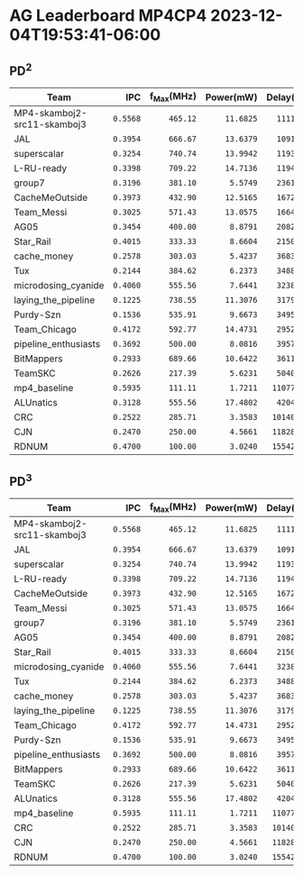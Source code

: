 # AG Leaderboard MP4CP4 2023-12-04T19:53:41-06:00

## PD<sup>2</sup>
|Team|IPC|f<sub>Max</sub>(MHz)|Power(mW)|Delay(ns)|PD<sup>2</sup>|
|---|--:|--:|--:|--:|--:|
|MP4-skamboj2-src11-skamboj3|```0.5568```|```465.12```|```11.6825```|```1111100```|```14.42```|
|JAL|```0.3954```|```666.67```|```13.6379```|```1091410```|```16.25```|
|superscalar|```0.3254```|```740.74```|```13.9942```|```1193612```|```19.94```|
|L-RU-ready|```0.3398```|```709.22```|```14.7136```|```1194036```|```20.98```|
|group7|```0.3196```|```381.10```|```5.5749```|```2361978```|```31.10```|
|CacheMeOutside|```0.3973```|```432.90```|```12.5165```|```1672856```|```35.03```|
|Team_Messi|```0.3025```|```571.43```|```13.0575```|```1664359```|```36.17```|
|AG05|```0.3454```|```400.00```|```8.8791```|```2082345```|```38.50```|
|Star_Rail|```0.4015```|```333.33```|```8.6604```|```2150076```|```40.04```|
|cache_money|```0.2578```|```303.03```|```5.4237```|```3683255```|```73.58```|
|Tux|```0.2144```|```384.62```|```6.2373```|```3488937```|```75.92```|
|microdosing_cyanide|```0.4060```|```555.56```|```7.6441```|```3238911```|```80.19```|
|laying_the_pipeline|```0.1225```|```738.55```|```11.3076```|```3179850```|```114.34```|
|Purdy-Szn|```0.1536```|```535.91```|```9.6673```|```3495268```|```118.10```|
|Team_Chicago|```0.4172```|```592.77```|```14.4731```|```2952537```|```126.17```|
|pipeline_enthusiasts|```0.3692```|```500.00```|```8.0816```|```3957462```|```126.57```|
|BitMappers|```0.2933```|```689.66```|```10.6422```|```3611944```|```138.84```|
|TeamSKC|```0.2626```|```217.39```|```5.6231```|```5040749```|```142.88```|
|mp4_baseline|```0.5935```|```111.11```|```1.7211```|```11077659```|```211.20```|
|ALUnatics|```0.3128```|```555.56```|```17.4802```|```4204040```|```308.94```|
|CRC|```0.2522```|```285.71```|```3.3583```|```10140224```|```345.31```|
|CJN|```0.2470```|```250.00```|```4.5661```|```11828432```|```638.86```|
|RDNUM|```0.4700```|```100.00```|```3.0240```|```15542760```|```730.53```|

## PD<sup>3</sup>
|Team|IPC|f<sub>Max</sub>(MHz)|Power(mW)|Delay(ns)|PD<sup>3</sup>|
|---|--:|--:|--:|--:|--:|
|MP4-skamboj2-src11-skamboj3|```0.5568```|```465.12```|```11.6825```|```1111100```|```16.02```|
|JAL|```0.3954```|```666.67```|```13.6379```|```1091410```|```17.73```|
|superscalar|```0.3254```|```740.74```|```13.9942```|```1193612```|```23.80```|
|L-RU-ready|```0.3398```|```709.22```|```14.7136```|```1194036```|```25.05```|
|CacheMeOutside|```0.3973```|```432.90```|```12.5165```|```1672856```|```58.59```|
|Team_Messi|```0.3025```|```571.43```|```13.0575```|```1664359```|```60.20```|
|group7|```0.3196```|```381.10```|```5.5749```|```2361978```|```73.46```|
|AG05|```0.3454```|```400.00```|```8.8791```|```2082345```|```80.17```|
|Star_Rail|```0.4015```|```333.33```|```8.6604```|```2150076```|```86.08```|
|microdosing_cyanide|```0.4060```|```555.56```|```7.6441```|```3238911```|```259.73```|
|Tux|```0.2144```|```384.62```|```6.2373```|```3488937```|```264.90```|
|cache_money|```0.2578```|```303.03```|```5.4237```|```3683255```|```271.01```|
|laying_the_pipeline|```0.1225```|```738.55```|```11.3076```|```3179850```|```363.57```|
|Team_Chicago|```0.4172```|```592.77```|```14.4731```|```2952537```|```372.52```|
|Purdy-Szn|```0.1536```|```535.91```|```9.6673```|```3495268```|```412.80```|
|pipeline_enthusiasts|```0.3692```|```500.00```|```8.0816```|```3957462```|```500.89```|
|BitMappers|```0.2933```|```689.66```|```10.6422```|```3611944```|```501.48```|
|TeamSKC|```0.2626```|```217.39```|```5.6231```|```5040749```|```720.21```|
|ALUnatics|```0.3128```|```555.56```|```17.4802```|```4204040```|```1298.82```|
|mp4_baseline|```0.5935```|```111.11```|```1.7211```|```11077659```|```2339.64```|
|CRC|```0.2522```|```285.71```|```3.3583```|```10140224```|```3501.52```|
|CJN|```0.2470```|```250.00```|```4.5661```|```11828432```|```7556.69```|
|RDNUM|```0.4700```|```100.00```|```3.0240```|```15542760```|```11354.48```|
